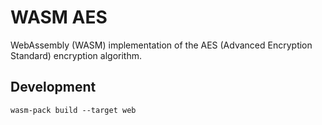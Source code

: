 # WASM AES

WebAssembly (WASM) implementation of the AES (Advanced Encryption Standard) encryption algorithm.

## Development

```
wasm-pack build --target web
```



